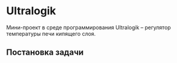 # Ultralogik

Мини-проект в среде программирования Ultralogik – регулятор температуры печи кипящего слоя.

## Постановка задачи
